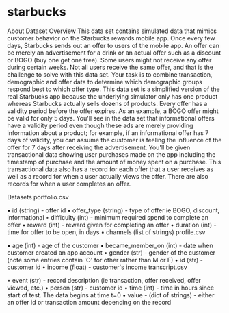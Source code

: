 # starbucks

About Dataset
Overview
This data set contains simulated data that mimics customer behavior on the Starbucks rewards mobile app. Once every few days, Starbucks sends out an offer to users of the mobile app. An offer can be merely an advertisement for a drink or an actual offer such as a discount or BOGO (buy one get one free). Some users might not receive any offer during certain weeks. Not all users receive the same offer, and that is the challenge to solve with this data set. Your task is to combine transaction, demographic and offer data to determine which demographic groups respond best to which offer type. This data set is a simplified version of the real Starbucks app because the underlying simulator only has one product whereas Starbucks actually sells dozens of products. Every offer has a validity period before the offer expires. As an example, a BOGO offer might be valid for only 5 days. You'll see in the data set that informational offers have a validity period even though these ads are merely providing information about a product; for example, if an informational offer has 7 days of validity, you can assume the customer is feeling the influence of the offer for 7 days after receiving the advertisement. You'll be given transactional data showing user purchases made on the app including the timestamp of purchase and the amount of money spent on a purchase. This transactional data also has a record for each offer that a user receives as well as a record for when a user actually views the offer. There are also records for when a user completes an offer.

Datasets
portfolio.csv

• id (string) - offer id
• offer_type (string) - type of offer ie BOGO, discount, informational
• difficulty (int) - minimum required spend to complete an offer
• reward (int) - reward given for completing an offer
• duration (int) - time for offer to be open, in days
• channels (list of strings)
profile.csv

• age (int) - age of the customer
• became_member_on (int) - date when customer created an app account
• gender (str) - gender of the customer (note some entries contain 'O' for other rather than M or F)
• id (str) - customer id
• income (float) - customer's income
transcript.csv

• event (str) - record description (ie transaction, offer received, offer viewed, etc.)
• person (str) - customer id
• time (int) - time in hours since start of test. The data begins at time t=0
• value - (dict of strings) - either an offer id or transaction amount depending on the record
